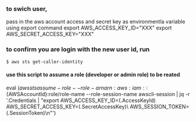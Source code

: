 ### to swich user, 

pass in the aws account access and secret key as environmentla variable using export command
export AWS_ACCESS_KEY_ID="XXX"
export AWS_SECRET_ACCESS_KEY="XXX"


### to confirm you are login with the new user id, run
    $ aws sts get-caller-identity



#### use this script to assume a role (developer or admin role) to be reated

eval $(aws sts assume-role --role-arn arn:aws:iam::${AWSAccountId}:role/role-name --role-session-name awscli-session | jq -r '.Credentials | "export AWS_ACCESS_KEY_ID=\(.AccessKeyId) AWS_SECRET_ACCESS_KEY=\(.SecretAccessKey)\ AWS_SESSION_TOKEN=\(.SessionToken)\n"')